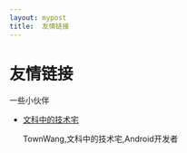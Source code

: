 ```yaml
---
layout: mypost
title:  友情链接
---
```


# 友情链接

一些小伙伴

+ [文科中的技术宅](https://www.townwang.com/)

    TownWang,文科中的技术宅,Android开发者
	
